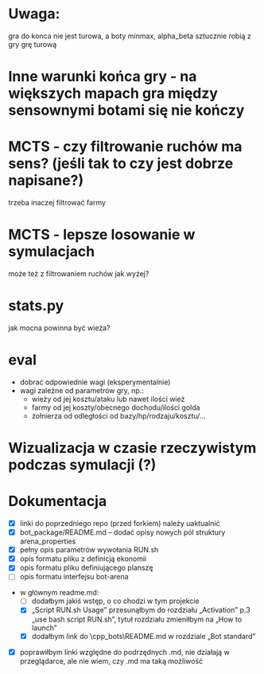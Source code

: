# Uwaga:
gra do konca nie jest turowa, a boty minmax, alpha_beta sztucznie robią z gry grę turową

# Inne warunki końca gry - na większych mapach gra między sensownymi botami się nie kończy

# MCTS - czy filtrowanie ruchów ma sens? (jeśli tak to czy jest dobrze napisane?)
trzeba inaczej filtrować farmy

# MCTS - lepsze losowanie w symulacjach
może też z filtrowaniem ruchów jak wyżej?

# stats.py
jak mocna powinna być wieża?

# eval
- dobrać odpowiednie wagi (eksperymentalnie)
- wagi zależne od parametrów gry, np.:
    - wieży od jej kosztu/ataku lub nawet ilości wież
    - farmy od jej koszty/obecnego dochodu/ilości golda
    - żołnierza od odległości od bazy/hp/rodzaju/kosztu/...

# Wizualizacja w czasie rzeczywistym podczas symulacji (?)

# Dokumentacja
- [x] linki do poprzedniego repo (przed forkiem) należy uaktualnić
- [x] bot_package/README.md – dodać opisy nowych pól struktury arena_properties
- [x] pełny opis parametrów wywołania RUN.sh
- [x] opis formatu pliku z definicją ekonomii
- [x] opis formatu pliku definiującego planszę
- [ ] opis formatu interfejsu bot-arena
- w głównym readme.md:
    - [ ] dodałbym jakiś wstęp, o co chodzi w tym projekcie
    - [x] „Script RUN.sh Usage” przesunąłbym do rozdziału „Activation” p.3 „use bash script RUN.sh”, tytuł rozdziału zmieniłbym na „How to launch”
    - [x] dodałbym link do \cpp_bots\README.md w rozdziale „Bot standard”
- [x] poprawiłbym linki względne do podrzędnych .md, nie działają w przeglądarce, ale nie wiem, czy .md ma taką możliwość
